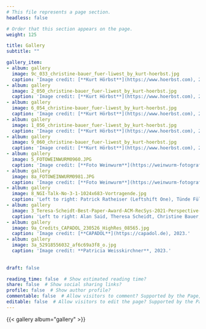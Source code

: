```yaml
---
# This file represents a page section.
headless: false

# Order that this section appears on the page.
weight: 125

title: Gallery
subtitle: ""

gallery_item:
- album: gallery
  image: 9c_033_christine-bauer_fuer-liwest_by_kurt-hoerbst.jpg
  caption: 'Image credit: [**Kurt Hörbst**](https://www.hoerbst.com), 2020.'
- album: gallery
  image: 2_050_christine-bauer_fuer-liwest_by_kurt-hoerbst.jpg
  caption: 'Image credit: [**Kurt Hörbst**](https://www.hoerbst.com), 2020.'
- album: gallery
  image: 6_054_christine-bauer_fuer-liwest_by_kurt-hoerbst.jpg
  caption: 'Image credit: [**Kurt Hörbst**](https://www.hoerbst.com), 2020.'
- album: gallery
  image: 1_056_christine-bauer_fuer-liwest_by_kurt-hoerbst.jpg
  caption: 'Image credit: [**Kurt Hörbst**](https://www.hoerbst.com), 2020.'
- album: gallery
  image: 9_060_christine-bauer_fuer-liwest_by_kurt-hoerbst.jpg
  caption: 'Image credit: [**Kurt Hörbst**](https://www.hoerbst.com), 2020.'
- album: gallery
  image: 5_FOTOWEINWURM0960.JPG
  caption: 'Image credit: [**Foto Weinwurm**](https://weinwurm-fotografie.at), 2019.'
- album: gallery
  image: 8a_FOTOWEINWURM0981.JPG
  caption: 'Image credit: [**Foto Weinwurm**](https://weinwurm-fotografie.at), 2019.'
- album: gallery
  image: 8_NGI-Talk-No-3-1-1024x683-Vortragende.jpg
  caption: 'Left to right: Patrick Ratheiser (Leftshift One), Tünde Fülöp (BMEIA), Christine Bauer (JKU), Mario Drobics (AIT)<br>Image credit: **AIT / Raimund Appel**, 2019.'
- album: gallery
  image: 3_Teresa-Scheidt-Best-Paper-Award-ACM-RecSys-2021-Perspective-Workshop-scaled.jpg
  caption: 'Left to right: Alan Said, Theresa Scheidt, Christine Bauer; PERSPECTIVES 2021<br>Image credit: **Joeran Beel**, 2021.'  
- album: gallery
  image: 9a_Credits_CAPADOL_230526_HighRes_08565.jpg
  caption: 'Image credit: [**CAPADOL**](https://capadol.de), 2023.'
- album: gallery
  image: 3a_52918556032_af6c69a3f8_o.jpg
  caption: 'Image credit: **Patricia Weisskirchner**, 2023.'
  
  
draft: false

reading_time: false  # Show estimated reading time?
share: false  # Show social sharing links?
profile: false  # Show author profile?
commentable: false  # Allow visitors to comment? Supported by the Page, Post, and Docs content types.
editable: false  # Allow visitors to edit the page? Supported by the Page, Post, and Docs content types.
---
```


{{< gallery album="gallery" >}}
